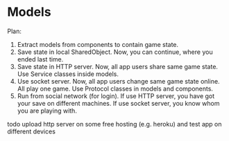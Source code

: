 # Models

Plan:
1. Extract models from components to contain game state.
2. Save state in local SharedObject. Now, you can continue, where you ended last time.
3. Save state in HTTP server. Now, all app users share same game state.
    Use Service classes inside models.
4. Use socket server. Now, all app users change same game state online. All play one game.
    Use Protocol classes in models and components.
5. Run from social network (for login). 
    If use HTTP server, you have got your save on different machines.
    If use socket server, you know whom you are playing with.


todo upload http server on some free hosting (e.g. heroku) and test app on different devices
